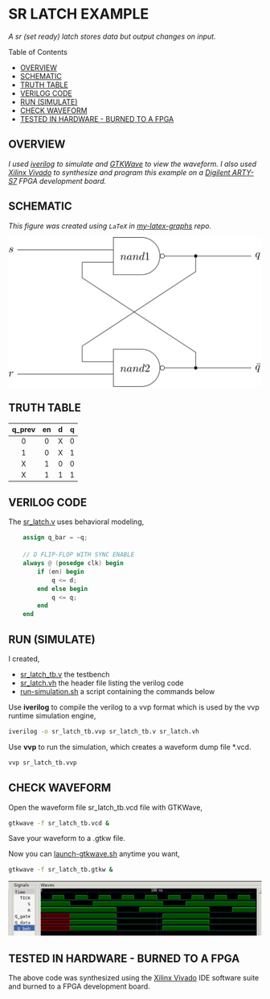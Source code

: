 # SR LATCH EXAMPLE

_A sr (set ready) latch stores data but output changes on input._

Table of Contents

* [OVERVIEW](https://github.com/JeffDeCola/my-verilog-examples/tree/master/basic-code/sequential-logic/sr_latch#overview)
* [SCHEMATIC](https://github.com/JeffDeCola/my-verilog-examples/tree/master/basic-code/sequential-logic/sr_latch#schematic)
* [TRUTH TABLE](https://github.com/JeffDeCola/my-verilog-examples/tree/master/basic-code/sequential-logic/sr_latch#truth-table)
* [VERILOG CODE](https://github.com/JeffDeCola/my-verilog-examples/tree/master/basic-code/sequential-logic/sr_latch#verilog-code)
* [RUN (SIMULATE)](https://github.com/JeffDeCola/my-verilog-examples/tree/master/basic-code/sequential-logic/sr_latch#run-simulate)
* [CHECK WAVEFORM](https://github.com/JeffDeCola/my-verilog-examples/tree/master/basic-code/sequential-logic/sr_latch#check-waveform)
* [TESTED IN HARDWARE - BURNED TO A FPGA](https://github.com/JeffDeCola/my-verilog-examples/tree/master/basic-code/sequential-logic/sr_latch#tested-in-hardware---burned-to-a-fpga)

## OVERVIEW

_I used
[iverilog](https://github.com/JeffDeCola/my-cheat-sheets/tree/master/hardware/tools/simulation/iverilog-cheat-sheet)
to simulate and
[GTKWave](https://github.com/JeffDeCola/my-cheat-sheets/tree/master/hardware/tools/simulation/gtkwave-cheat-sheet)
to view the waveform. I also used
[Xilinx Vivado](https://github.com/JeffDeCola/my-cheat-sheets/tree/master/hardware/tools/synthesis/xilinx-vivado-cheat-sheet)
to synthesize and program this example on a
[Digilent ARTY-S7](https://github.com/JeffDeCola/my-cheat-sheets/tree/master/hardware/development/fpga-development-boards/digilent-arty-s7-cheat-sheet)
FPGA development board._

## SCHEMATIC

_This figure was created using `LaTeX` in
[my-latex-graphs](https://github.com/JeffDeCola/my-latex-graphs/tree/master/mathematics/applied/electrical-engineering/sequential-logic/sr-latch)
repo._

<p align="center">
    <img src="svgs/sr-latch.svg"
    align="middle"
</p>

## TRUTH TABLE

| q_prev  | en     | d     | q      |
|:-------:|:------:|:-----:|:------:|
| 0       |  0     |  X    | 0      |
| 1       |  0     |  X    | 1      |
| X       |  1     |  0    | 0      |
| X       |  1     |  1    | 1      |

## VERILOG CODE

The
[sr_latch.v](https://github.com/JeffDeCola/my-verilog-examples/blob/master/basic-code/sequential-logic/sr_latch/sr_latch.v)
uses behavioral modeling,

```verilog
    assign q_bar = ~q;

    // D FLIP-FLOP WITH SYNC ENABLE
    always @ (posedge clk) begin
        if (en) begin
            q <= d;
        end else begin
            q <= q;
        end
    end
```

## RUN (SIMULATE)

I created,

* [sr_latch_tb.v](https://github.com/JeffDeCola/my-verilog-examples/blob/master/basic-code/sequential-logic/sr_latch/sr_latch_tb.v)
  the testbench
* [sr_latch.vh](https://github.com/JeffDeCola/my-verilog-examples/blob/master/basic-code/sequential-logic/sr_latch/sr_latch.vh)
  the header file listing the verilog code
* [run-simulation.sh](https://github.com/JeffDeCola/my-verilog-examples/blob/master/basic-code/sequential-logic/sr_latch/run-simulation.sh)
  a script containing the commands below

Use **iverilog** to compile the verilog to a vvp format
which is used by the vvp runtime simulation engine,

```bash
iverilog -o sr_latch_tb.vvp sr_latch_tb.v sr_latch.vh
```

Use **vvp** to run the simulation, which creates a waveform dump file *.vcd.

```bash
vvp sr_latch_tb.vvp
```

## CHECK WAVEFORM

Open the waveform file sr_latch_tb.vcd file with GTKWave,

```bash
gtkwave -f sr_latch_tb.vcd &
```

Save your waveform to a .gtkw file.

Now you can
[launch-gtkwave.sh](https://github.com/JeffDeCola/my-verilog-examples/blob/master/launch-GTKWave-script/launch-gtkwave.sh)
anytime you want,

```bash
gtkwave -f sr_latch_tb.gtkw &
```

![sr_latch-waveform.jpg](../../../docs/pics/basic-code/sr_latch-waveform.jpg)

## TESTED IN HARDWARE - BURNED TO A FPGA

The above code was synthesized using the
[Xilinx Vivado](https://github.com/JeffDeCola/my-cheat-sheets/tree/master/hardware/tools/synthesis/xilinx-vivado-cheat-sheet)
IDE software suite and burned to a FPGA development board.

